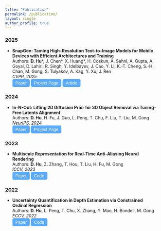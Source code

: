 ```yaml
---
title: "Publication"
permalink: /publication/
layout: single
author_profile: true
---
```


<!-- ## Publications -->

### 2025
- **SnapGen: Taming High-Resolution Text-to-Image Models for Mobile Devices with Efficient Architectures and Training**  
  Authors: **D. Hu**\*, J. Chen\*, X. Huang\*, H. Coskun, A. Sahni, A. Gupta, A. Goyal, D. Lahiri, R. Singh, Y. Idelbayev, J. Cao, Y. Li, K.-T. Cheng, S.-H. Chan, M. Gong, S. Tulyakov, A. Kag, Y. Xu, J. Ren  
  *CVPR, 2025*  
  <a href="https://arxiv.org/pdf/2412.09619" target="_blank" style="text-decoration: none;">
  <button style="padding: 5px 10px; font-size: 14px; cursor: pointer; background-color:rgb(90, 170, 250); color: white; border: none; border-radius: 5px;">
    Paper
  </button>
  </a>
  <a href="https://snap-research.github.io/snapgen/" target="_blank" style="text-decoration: none;">
  <button style="padding: 5px 10px; font-size: 14px; cursor: pointer; background-color:rgb(90, 170, 250); color: white; border: none; border-radius: 5px;">
    Project Page
  </button>
  </a>
  <a href="https://newsroom.snap.com/ai-text-to-image-model-for-mobile-devices" target="_blank" style="text-decoration: none;">
  <button style="padding: 5px 10px; font-size: 14px; cursor: pointer; background-color:rgb(90, 170, 250); color: white; border: none; border-radius: 5px;">
    Article
  </button>
  </a>
  <!-- <a href="https://techcrunch.com/2025/02/04/snap-unveils-ai-text-to-image-model-for-mobile-devices" target="_blank" style="text-decoration: none;">
  <button style="padding: 5px 10px; font-size: 14px; cursor: pointer; background-color:rgb(90, 170, 250); color: white; border: none; border-radius: 5px;">
    Article 2
  </button>
  </a> -->

### 2024
- **In-N-Out: Lifting 2D Diffusion Prior for 3D Object Removal via Tuning-Free Latents Alignment**  
  Authors: **D. Hu**, H. Fu, J. Guo, L. Peng, T. Chu, F. Liu, T. Liu, M. Gong  
  *NeurIPS, 2024*  
  <a href="https://openreview.net/pdf?id=gffaYDu9mM" target="_blank" style="text-decoration: none;">
  <button style="padding: 5px 10px; font-size: 14px; cursor: pointer; background-color:rgb(90, 170, 250); color: white; border: none; border-radius: 5px;">
    Paper
  </button>
  </a>
  <a href="https://timmy11hu.github.io/3dor.github.io/" target="_blank" style="text-decoration: none;">
  <button style="padding: 5px 10px; font-size: 14px; cursor: pointer; background-color:rgb(90, 170, 250); color: white; border: none; border-radius: 5px;">
    Project Page
  </button>
  </a>

### 2023
- **Multiscale Representation for Real-Time Anti-Aliasing Neural Rendering**  
  Authors: **D. Hu**, Z. Zhang, T. Hou, T. Liu, H. Fu, M. Gong  
  *ICCV, 2023*  
  <a href="https://openaccess.thecvf.com/content/ICCV2023/papers/Hu_Multiscale_Representation_for_Real-Time_Anti-Aliasing_Neural_Rendering_ICCV_2023_paper.pdf" target="_blank" style="text-decoration: none;">
  <button style="padding: 5px 10px; font-size: 14px; cursor: pointer; background-color:rgb(90, 170, 250); color: white; border: none; border-radius: 5px;">
    Paper
  </button>
  </a>
  <a href="https://github.com/timmy11hu/Mip-VoG" target="_blank" style="text-decoration: none;">
  <button style="padding: 5px 10px; font-size: 14px; cursor: pointer; background-color:rgb(90, 170, 250); color: white; border: none; border-radius: 5px;">
    Code
  </button>
  </a>

### 2022
- **Uncertainty Quantification in Depth Estimation via Constrained Ordinal Regression**  
  Authors: **D. Hu**, L. Peng, T. Chu, X. Zhang, Y. Mao, H. Bondell, M. Gong  
  *ECCV, 2022*  
  <a href="https://www.ecva.net/papers/eccv_2022/papers_ECCV/papers/136620229.pdf" target="_blank" style="text-decoration: none;">
  <button style="padding: 5px 10px; font-size: 14px; cursor: pointer; background-color:rgb(90, 170, 250); color: white; border: none; border-radius: 5px;">
    Paper
  </button>
  </a>
  <a href="https://github.com/timmy11hu/ConOR" target="_blank" style="text-decoration: none;">
  <button style="padding: 5px 10px; font-size: 14px; cursor: pointer; background-color:rgb(90, 170, 250); color: white; border: none; border-radius: 5px;">
    Code
  </button>
  </a>


